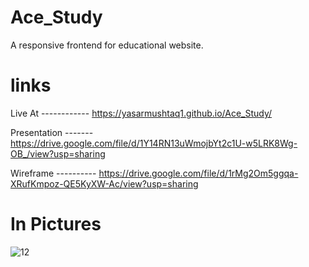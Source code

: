 # Ace_Study
A responsive frontend for educational website. 

# links 
Live At ------------ https://yasarmushtaq1.github.io/Ace_Study/ 


Presentation ------- https://drive.google.com/file/d/1Y14RN13uWmojbYt2c1U-w5LRK8Wg-OB_/view?usp=sharing 



Wireframe ---------- https://drive.google.com/file/d/1rMg2Om5ggqa-XRufKmpoz-QE5KyXW-Ac/view?usp=sharing

# In Pictures 
![12](https://github.com/YasarMushtaq1/Ace_Study/assets/124120950/71373cab-e150-46d2-b624-741be025bbe8)


